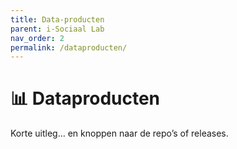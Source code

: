 ```yaml
---
title: Data-producten
parent: i-Sociaal Lab
nav_order: 2
permalink: /dataproducten/
---
```


# 📊 Dataproducten
Korte uitleg… en knoppen naar de repo’s of releases.
